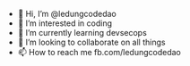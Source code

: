 - 👋 Hi, I’m @ledungcodedao
- 👀 I’m interested in coding
- 🌱 I’m currently learning devsecops
- 💞️ I’m looking to collaborate on all things
- 📫 How to reach me fb.com/ledungcodedao

